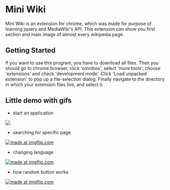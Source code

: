 # Mini Wiki

Mini Wiki is an extension for chrome, which was made for purpose of learning jquery and MediaWiki's API. This extension can show you first section and main image of almost every wikipedia page.

## Getting Started

If you want to use this program, you have to download all files. Then you should go to chrome browser, click 'omnibox', select 'more tools', choose 'extensions' and check 'development mode'. Click 'Load unpacked extension' to pop up a file-selection dialog. Finally navigate to the directory in which your extension files live, and select it.

## Little demo with gifs

- start an application

<img src="https://media.giphy.com/media/3ov9jRStmFnsfATBOE/giphy.gif"/>

- searching for specific page

<a href="https://imgflip.com/gif/1urqj7"><img src="https://i.imgflip.com/1urqj7.gif" title="made at imgflip.com"/></a>

- changing language

<a href="https://imgflip.com/gif/1urqln"><img src="https://i.imgflip.com/1urqln.gif" title="made at imgflip.com"/></a>

- how random button works

<a href="https://imgflip.com/gif/1urqt8"><img src="https://i.imgflip.com/1urqt8.gif" title="made at imgflip.com"/></a>
